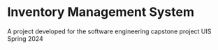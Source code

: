 # Inventory Management System
A project developed for the software engineering capstone project UIS Spring 2024
